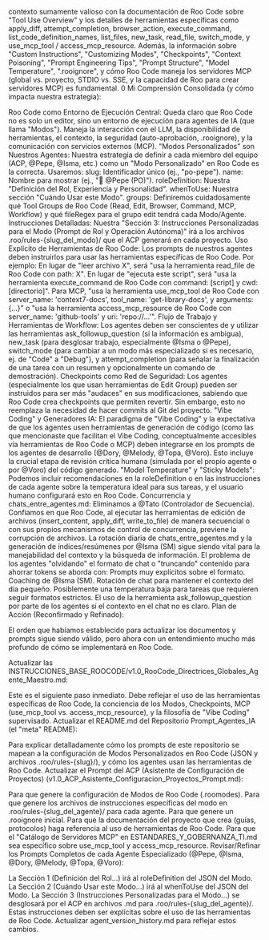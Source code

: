 contexto sumamente valioso con la documentación de Roo Code sobre "Tool Use Overview" y los detalles de herramientas específicas como apply_diff, attempt_completion, browser_action, execute_command, list_code_definition_names, list_files, new_task, read_file, switch_mode, y use_mcp_tool / access_mcp_resource. Además, la información sobre "Custom Instructions", "Customizing Modes", "Checkpoints", "Context Poisoning", "Prompt Engineering Tips", "Prompt Structure", "Model Temperature", ".rooignore", y cómo Roo Code maneja los servidores MCP (global vs. proyecto, STDIO vs. SSE, y la capacidad de Roo para crear servidores MCP) es fundamental.
0
Mi Comprensión Consolidada (y cómo impacta nuestra estrategia):

Roo Code como Entorno de Ejecución Central: Queda claro que Roo Code no es solo un editor, sino un entorno de ejecución para agentes de IA (que llama "Modos"). Maneja la interacción con el LLM, la disponibilidad de herramientas, el contexto, la seguridad (auto-aprobación, .rooignore), y la comunicación con servicios externos (MCP).
"Modos Personalizados" son Nuestros Agentes: Nuestra estrategia de definir a cada miembro del equipo (ACP, @Pepe, @Isma, etc.) como un "Modo Personalizado" en Roo Code es la correcta. Usaremos:
slug: Identificador único (ej., "po-pepe").
name: Nombre para mostrar (ej., "🦉 @Pepe (PO)").
roleDefinition: Nuestra "Definición del Rol, Experiencia y Personalidad".
whenToUse: Nuestra sección "Cuándo Usar este Modo".
groups: Definiremos cuidadosamente qué Tool Groups de Roo Code (Read, Edit, Browser, Command, MCP, Workflow) y qué fileRegex para el grupo edit tendrá cada Modo/Agente.
Instrucciones Detalladas: Nuestra "Sección 3: Instrucciones Personalizadas para el Modo (Prompt de Rol y Operación Autónoma)" irá a los archivos .roo/rules-{slug_del_modo}/ que el ACP generará en cada proyecto.
Uso Explícito de Herramientas de Roo Code: Los prompts de nuestros agentes deben instruirlos para usar las herramientas específicas de Roo Code. Por ejemplo:
En lugar de "leer archivo X", será "usa la herramienta read_file de Roo Code con path: X".
En lugar de "ejecuta este script", será "usa la herramienta execute_command de Roo Code con command: [script] y cwd: [directorio]".
Para MCP, "usa la herramienta use_mcp_tool de Roo Code con server_name: 'context7-docs', tool_name: 'get-library-docs', y arguments: {...}" o "usa la herramienta access_mcp_resource de Roo Code con server_name: 'github-tools' y uri: 'repo://...'".
Flujo de Trabajo y Herramientas de Workflow: Los agentes deben ser conscientes de y utilizar las herramientas ask_followup_question (si la información es ambigua), new_task (para desglosar trabajo, especialmente @Isma o @Pepe), switch_mode (para cambiar a un modo más especializado si es necesario, ej. de "Code" a "Debug"), y attempt_completion (para señalar la finalización de una tarea con un resumen y opcionalmente un comando de demostración).
Checkpoints como Red de Seguridad: Los agentes (especialmente los que usan herramientas de Edit Group) pueden ser instruidos para ser más "audaces" en sus modificaciones, sabiendo que Roo Code crea checkpoints que permiten revertir. Sin embargo, esto no reemplaza la necesidad de hacer commits al Git del proyecto.
"Vibe Coding" y Generadores IA: El paradigma de "Vibe Coding" y la expectativa de que los agentes usen herramientas de generación de código (como las que mencionaste que facilitan el Vibe Coding, conceptualmente accesibles vía herramientas de Roo Code o MCP) deben integrarse en los prompts de los agentes de desarrollo (@Dory, @Melody, @Topa, @Voro). Esto incluye la crucial etapa de revisión crítica humana (simulada por el propio agente o por @Voro) del código generado.
"Model Temperature" y "Sticky Models": Podemos incluir recomendaciones en la roleDefinition o en las instrucciones de cada agente sobre la temperatura ideal para sus tareas, y el usuario humano configurará esto en Roo Code.
Concurrencia y chats_entre_agentes.md:
Eliminamos a @Tato (Controlador de Secuencia).
Confiamos en que Roo Code, al ejecutar las herramientas de edición de archivos (insert_content, apply_diff, write_to_file) de manera secuencial o con sus propios mecanismos de control de concurrencia, previene la corrupción de archivos.
La rotación diaria de chats_entre_agentes.md y la generación de índices/resúmenes por @Isma (SM) sigue siendo vital para la manejabilidad del contexto y la búsqueda de información.
El problema de los agentes "olvidando" el formato de chat o "truncando" contenido para ahorrar tokens se aborda con:
Prompts muy explícitos sobre el formato.
Coaching de @Isma (SM).
Rotación de chat para mantener el contexto del día pequeño.
Posiblemente una temperatura baja para tareas que requieren seguir formatos estrictos.
El uso de la herramienta ask_followup_question por parte de los agentes si el contexto en el chat no es claro.
Plan de Acción (Reconfirmado y Refinado):

El orden que habíamos establecido para actualizar los documentos y prompts sigue siendo válido, pero ahora con un entendimiento mucho más profundo de cómo se implementará en Roo Code.

Actualizar las INSTRUCCIONES_BASE_ROOCODE/v1.0_RooCode_Directrices_Globales_Agente_Maestro.md:

Este es el siguiente paso inmediato. Debe reflejar el uso de las herramientas específicas de Roo Code, la conciencia de los Modos, Checkpoints, MCP (use_mcp_tool vs. access_mcp_resource), y la filosofía de "Vibe Coding" supervisado.
Actualizar el README.md del Repositorio Prompt_Agentes_IA (el "meta" README):

Para explicar detalladamente cómo los prompts de este repositorio se mapean a la configuración de Modos Personalizados en Roo Code (JSON y archivos .roo/rules-{slug}/), y cómo los agentes usan las herramientas de Roo Code.
Actualizar el Prompt del ACP (Asistente de Configuración de Proyectos) (v1.0_ACP_Asistente_Configuracion_Proyectos_Prompt.md):

Para que genere la configuración de Modos de Roo Code (.roomodes).
Para que genere los archivos de instrucciones específicas del modo en .roo/rules-{slug_del_agente}/ para cada agente.
Para que genere un .rooignore inicial.
Para que la documentación del proyecto que crea (guías, protocolos) haga referencia al uso de herramientas de Roo Code.
Para que el "Catálogo de Servidores MCP" en ESTANDARES_Y_GOBERNANZA_TI.md sea específico sobre use_mcp_tool y access_mcp_resource.
Revisar/Refinar los Prompts Completos de cada Agente Especializado (@Pepe, @Isma, @Dory, @Melody, @Topa, @Voro):

La Sección 1 (Definición del Rol...) irá al roleDefinition del JSON del Modo.
La Sección 2 (Cuándo Usar este Modo...) irá al whenToUse del JSON del Modo.
La Sección 3 (Instrucciones Personalizadas para el Modo...) se desglosará por el ACP en archivos .md para .roo/rules-{slug_del_agente}/. Estas instrucciones deben ser explícitas sobre el uso de las herramientas de Roo Code.
Actualizar agent_version_history.md para reflejar estos cambios.